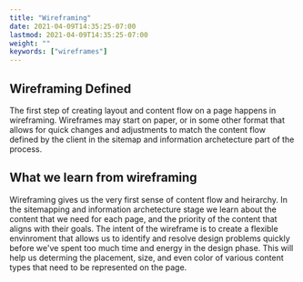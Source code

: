 ```yaml
---
title: "Wireframing"
date: 2021-04-09T14:35:25-07:00
lastmod: 2021-04-09T14:35:25-07:00
weight: ""
keywords: ["wireframes"]
---
```


## Wireframing Defined

The first step of creating layout and content flow on a page happens in wireframing. Wireframes may start on paper, or in some other format that allows for quick changes and adjustments to match the content flow defined by the client in the sitemap and information archetecture part of the process.

## What we learn from wireframing

Wireframing gives us the very first sense of content flow and heirarchy. In the sitemapping and information archetecture stage we learn about the content that we need for each page, and the priority of the content that aligns with their goals. The intent of the wireframe is to create a flexible envinroment that allows us to identify and resolve design problems quickly before we've spent too much time and energy in the design phase. This will help us determing the placement, size, and even color of various content types that need to be represented on the page.
